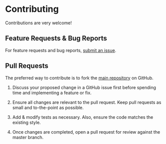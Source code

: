 # Contributing

Contributions are very welcome!

## Feature Requests & Bug Reports
For feature requests and bug reports, [submit an issue][issues].

## Pull Requests
The preferred way to contribute is to fork the [main repository][repository] on GitHub.

1. Discuss your proposed change in a GitHub issue first before spending time and implementing a feature or fix.

2. Ensure all changes are relevant to the pull request. Keep pull requests as small and to-the-point as possible.

3. Add & modify tests as necessary. Also, ensure the code matches the existing style.

4. Once changes are completed, open a pull request for review against the master branch.


[repository]: https://github.com/vdesabou/kafka-docker-playground
[issues]: https://github.com/vdesabou/kafka-docker-playground/issues